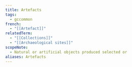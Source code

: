 ```yaml
---
title: Artefacts
tags:
  - gccommon
french:
  - "[[Artefact]]"
relatedTerm:
  - "[[Collections]]"
  - "[[Archaeological sites]]"
scopeNote:
  - Natural or artificial objects produced selected or
aliases: Artefacts
---
```

